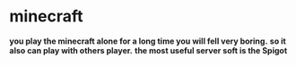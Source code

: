 # minecraft
**you play the minecraft alone for a long time you will fell very boring.**
**so it also can play with others player.**
**the most useful server soft is the Spigot**
